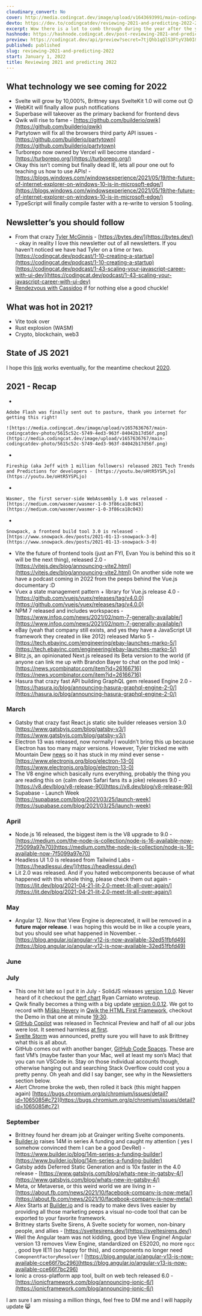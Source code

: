 ```yaml
---
cloudinary_convert: No
cover: http://media.codingcat.dev/image/upload/v1643693991/main-codingcatdev-photo/2022_Updates_from_2021.png
devto: https://dev.to/codingcatdev/reviewing-2021-and-predicting-2022-2i9p
excerpt: Wow there is a lot to comb through during the year after the year that didn't happen. I do my best to find some good frontend updates.
hashnode: https://hashnode.codingcat.dev/post-reviewing-2021-and-predicting-2022
preview: https://codingcat.dev/api/preview?secret=7tjQhb1qQlS3FtyV3b0I&selectionType=post&selectionSlug=reviewing-2021-and-predicting-2022&_id=f53fb28fb5c74c868b68235cd1462f9d
published: published
slug: reviewing-2021-and-predicting-2022
start: January 1, 2022
title: Reviewing 2021 and predicting 2022
---
```

## What technology we see coming for 2022

- Svelte will grow by 10,000%, Brittney says SvelteKit 1.0 will come out 😉
- WebKit will finally allow push notifications
- Superbase will takeover as the primary backend for frontend devs
- Qwik will rise to fame - [https://github.com/builderio/qwik](https://github.com/builderio/qwik)
- Partytown will fix all the browsers third party API issues - [https://github.com/builderio/partytown](https://github.com/builderio/partytown)
- Turborepo now owned by Vercel will become standard - [https://turborepo.org/](https://turborepo.org/)
- Okay this isn’t coming but finally dead IE, lets all pour one out fo teaching us how to use APIs! - [https://blogs.windows.com/windowsexperience/2021/05/19/the-future-of-internet-explorer-on-windows-10-is-in-microsoft-edge/](https://blogs.windows.com/windowsexperience/2021/05/19/the-future-of-internet-explorer-on-windows-10-is-in-microsoft-edge/)
- TypeScript will finally compile faster with a re-write to version 5 tooling.

## Newsletter’s you should follow

- From that crazy [Tyler McGinnis](https://twitter.com/tylermcginnis) - [https://bytes.dev/](https://bytes.dev/) - okay in reality I love this newsletter out of all newsletters. If you haven’t noticed we have had Tyler on a time or two. [https://codingcat.dev/podcast/1-10-creating-a-startup](https://codingcat.dev/podcast/1-10-creating-a-startup) [https://codingcat.dev/podcast/1-43-scaling-your-javascript-career-with-ui-dev](https://codingcat.dev/podcast/1-43-scaling-your-javascript-career-with-ui-dev)
- [Rendezvous with Cassidoo](https://buttondown.email/cassidoo) if for nothing else a good chuckle!

## What was hot in 2021?

- Vite took over
- Rust explosion (WASM)
- Crypto, blockchain, web3

## State of JS 2021

I hope this [link](https://2021.stateofjs.com/en-US/) works eventually, for the meantime checkout [2020](https://2020.stateofjs.com/en-US/).

## 2021 - Recap

- 
    
    Adobe Flash was finally sent out to pasture, thank you internet for getting this right!
    
    ![https://media.codingcat.dev/image/upload/v1657636767/main-codingcatdev-photo/5615c52c-5749-4ed3-963f-84042b17d56f.png](https://media.codingcat.dev/image/upload/v1657636767/main-codingcatdev-photo/5615c52c-5749-4ed3-963f-84042b17d56f.png)
    
- 
    
    Fireship (aka Jeff with 1 million followers) released 2021 Tech Trends and Predictions for developers - [https://youtu.be/oHtR5YSPLjo](https://youtu.be/oHtR5YSPLjo)
    
- 
    
    Wasmer, the first server-side WebAssembly 1.0 was released - [https://medium.com/wasmer/wasmer-1-0-3f86ca18c043](https://medium.com/wasmer/wasmer-1-0-3f86ca18c043)
    
- 
    
    Snowpack, a frontend build tool 3.0 is released - [https://www.snowpack.dev/posts/2021-01-13-snowpack-3-0](https://www.snowpack.dev/posts/2021-01-13-snowpack-3-0)
    
- Vite the future of frontend tools (just an FYI, Evan You is behind this so it will be the next thing), released 2.0 - [https://vitejs.dev/blog/announcing-vite2.html](https://vitejs.dev/blog/announcing-vite2.html) On another side note we have a podcast coming in 2022 from the peeps behind the Vue.js documentary :D
- Vuex a state management pattern + library for Vue.js release 4.0 - [https://github.com/vuejs/vuex/releases/tag/v4.0.0](https://github.com/vuejs/vuex/releases/tag/v4.0.0)
- NPM 7 released and includes workspaces - [https://www.infoq.com/news/2021/02/npm-7-generally-available/](https://www.infoq.com/news/2021/02/npm-7-generally-available/)
- eBay (yeah that company still exists, and yes they have a JavaScript UI framework they created in like 2012) released Marko 5 - [https://tech.ebayinc.com/engineering/ebay-launches-marko-5/](https://tech.ebayinc.com/engineering/ebay-launches-marko-5/)
- Blitz.js, an opinionated Next.js released its Beta version to the world (if anyone can link me up with Brandon Bayer to chat on the pod lmk) - [https://news.ycombinator.com/item?id=26166716](https://news.ycombinator.com/item?id=26166716)
- Hasura that crazy fast API building GraphQL gem released Engine 2.0 - [https://hasura.io/blog/announcing-hasura-graphql-engine-2-0/](https://hasura.io/blog/announcing-hasura-graphql-engine-2-0/)

### March

- Gatsby that crazy fast React.js static site builder releases version 3.0 [https://www.gatsbyjs.com/blog/gatsby-v3/](https://www.gatsbyjs.com/blog/gatsby-v3/)
- Electron 13 was released, now normally I wouldn’t bring this up because Electron has too many major versions. However, Tyler tricked me with Mountain Dew [news](https://bytes.dev/archives/39) so it has stuck in my mind ever sense - [https://www.electronjs.org/blog/electron-13-0](https://www.electronjs.org/blog/electron-13-0)
- The V8 engine which basically runs everything, probably the thing you are reading this on (calm down Safari fans its a joke) releases 9.0 - [https://v8.dev/blog/v8-release-90](https://v8.dev/blog/v8-release-90)
- Supabase - Launch Week [https://supabase.com/blog/2021/03/25/launch-week](https://supabase.com/blog/2021/03/25/launch-week)

### April

- Node.js 16 released, the biggest item is the V8 upgrade to 9.0 - [https://medium.com/the-node-js-collection/node-js-16-available-now-7f5099a97e70](https://medium.com/the-node-js-collection/node-js-16-available-now-7f5099a97e70)
- Headless UI 1.0 is released from Tailwind Labs - [https://headlessui.dev/](https://headlessui.dev/)
- Lit 2.0 was released. And if you hated webcomponents because of what happened with this whole thing, please check them out again - [https://lit.dev/blog/2021-04-21-lit-2.0-meet-lit-all-over-again/](https://lit.dev/blog/2021-04-21-lit-2.0-meet-lit-all-over-again/)

### May

- Angular 12. Now that View Engine is deprecated, it will be removed in a **future major release**. I was hoping this would be in like a couple years, but you should see what happened in November. - [https://blog.angular.io/angular-v12-is-now-available-32ed51fbfd49](https://blog.angular.io/angular-v12-is-now-available-32ed51fbfd49)

### June

### July

- This one hit late so I put it in July - SolidJS releases [version 1.0.0](https://github.com/solidjs/solid/releases/tag/v1.0.0). Never heard of it checkout the [perf chart](https://javascript.plainenglish.io/javascript-frameworks-performance-comparison-2020-cd881ac21fce) Ryan Carniato wroteup.
- Qwik finally becomes a thing with a big update [version 0.0.12](https://github.com/BuilderIO/qwik/releases/tag/v0.0.12-0). We got to record with [Miško Hevery](https://twitter.com/mhevery) in [Qwik the HTML First Framework](https://codingcat.dev/podcast/1-49-qwik-the-html-first-framework), checkout the Demo in that one at minute [19:30](https://youtu.be/vmUvYC80N0Q?t=1170).
- [GitHub Copilot](https://copilot.github.com/) was released in Technical Preview and half of all our jobs were lost. It seemed harmless [at first](https://github.blog/2021-06-29-introducing-github-copilot-ai-pair-programmer/).
- [Svelte Storm](https://arronnestor.medium.com/sveltestorm-sveltes-first-ide-83ad1f1a9803) was announced, pretty sure you will have to ask Brittney what this is all about.
- GitHub comes out with another banger, [GitHub Code Spaces](https://github.blog/2021-08-11-githubs-engineering-team-moved-codespaces/). These are fast VM’s (maybe faster than your Mac, well at least my son’s Mac) that you can run VSCode in. Stay on those individual accounts though, otherwise hanging out and searching Stack Overflow could cost you a pretty penny. Oh yeah and did I say banger, see why in the Newsletters section below.
- Alert Chrome broke the web, then rolled it back (this might happen again) [https://bugs.chromium.org/p/chromium/issues/detail?id=1065085#c72](https://bugs.chromium.org/p/chromium/issues/detail?id=1065085#c72)

### September

- Brittney found her dream job at Grainger writing Svelte components.
- [Builder.io](http://builder.io/) raises 14M in series A funding and caught my attention ( yes I somehow convinced them I can be a good DevRel) - [https://www.builder.io/blog/14m-series-a-funding-builder](https://www.builder.io/blog/14m-series-a-funding-builder)
- Gatsby adds Deferred Static Generation and is 10x faster in the 4.0 release - [https://www.gatsbyjs.com/blog/whats-new-in-gatsby-4/](https://www.gatsbyjs.com/blog/whats-new-in-gatsby-4/)
- Meta, or Metaverse, or this weird world we are living in - [https://about.fb.com/news/2021/10/facebook-company-is-now-meta/](https://about.fb.com/news/2021/10/facebook-company-is-now-meta/)
- Alex Starts at [Builder.io](http://builder.io/) and is ready to make devs lives easier by providing all those marketing peeps a visual no-code tool that can be exported to your favorite framework.
- Brittney starts Svelte Sirens, A Svelte society for women, non-binary people, and allies - [https://sveltesirens.dev/](https://sveltesirens.dev/)
- Well the Angular team was not kidding, good bye View Engine! Angular version 13 removes View Engine, standardized on ES2020, no more `ngcc` , good bye IE11 (so happy for this), and components no longer need `ComopnentFactoryResolver` ! [https://blog.angular.io/angular-v13-is-now-available-cce66f7bc296](https://blog.angular.io/angular-v13-is-now-available-cce66f7bc296)
- Ionic a cross-platform app tool, built on web tech released 6.0 - [https://ionicframework.com/blog/announcing-ionic-6/](https://ionicframework.com/blog/announcing-ionic-6/)

I am sure I am missing a million things, feel free to DM me and I will happily update 😸
